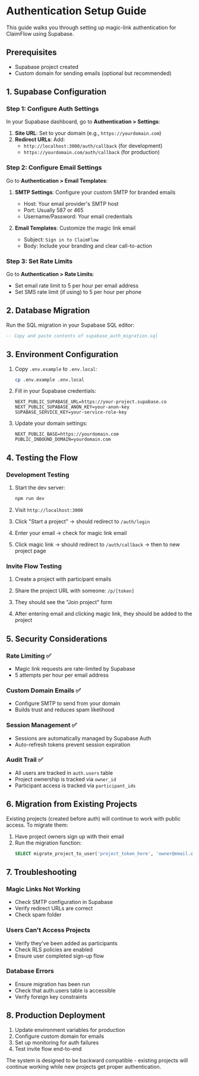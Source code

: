 # Authentication Setup Guide

This guide walks you through setting up magic-link authentication for ClaimFlow using Supabase.

## Prerequisites

- Supabase project created
- Custom domain for sending emails (optional but recommended)

## 1. Supabase Configuration

### Step 1: Configure Auth Settings

In your Supabase dashboard, go to **Authentication > Settings**:

1. **Site URL**: Set to your domain (e.g., `https://yourdomain.com`)
2. **Redirect URLs**: Add:
   - `http://localhost:3000/auth/callback` (for development)
   - `https://yourdomain.com/auth/callback` (for production)

### Step 2: Configure Email Settings

Go to **Authentication > Email Templates**:

1. **SMTP Settings**: Configure your custom SMTP for branded emails
   - Host: Your email provider's SMTP host
   - Port: Usually 587 or 465
   - Username/Password: Your email credentials

2. **Email Templates**: Customize the magic link email
   - Subject: `Sign in to ClaimFlow`
   - Body: Include your branding and clear call-to-action

### Step 3: Set Rate Limits

Go to **Authentication > Rate Limits**:
- Set email rate limit to 5 per hour per email address
- Set SMS rate limit (if using) to 5 per hour per phone

## 2. Database Migration

Run the SQL migration in your Supabase SQL editor:

```sql
-- Copy and paste contents of supabase_auth_migration.sql
```

## 3. Environment Configuration

1. Copy `.env.example` to `.env.local`:
   ```bash
   cp .env.example .env.local
   ```

2. Fill in your Supabase credentials:
   ```env
   NEXT_PUBLIC_SUPABASE_URL=https://your-project.supabase.co
   NEXT_PUBLIC_SUPABASE_ANON_KEY=your-anon-key
   SUPABASE_SERVICE_KEY=your-service-role-key
   ```

3. Update your domain settings:
   ```env
   NEXT_PUBLIC_BASE=https://yourdomain.com
   PUBLIC_INBOUND_DOMAIN=yourdomain.com
   ```

## 4. Testing the Flow

### Development Testing

1. Start the dev server:
   ```bash
   npm run dev
   ```

2. Visit `http://localhost:3000`

3. Click "Start a project" → should redirect to `/auth/login`

4. Enter your email → check for magic link email

5. Click magic link → should redirect to `/auth/callback` → then to new project page

### Invite Flow Testing

1. Create a project with participant emails

2. Share the project URL with someone: `/p/[token]`

3. They should see the "Join project" form

4. After entering email and clicking magic link, they should be added to the project

## 5. Security Considerations

### Rate Limiting ✅
- Magic link requests are rate-limited by Supabase
- 5 attempts per hour per email address

### Custom Domain Emails ✅
- Configure SMTP to send from your domain
- Builds trust and reduces spam likelihood

### Session Management ✅
- Sessions are automatically managed by Supabase Auth
- Auto-refresh tokens prevent session expiration

### Audit Trail ✅
- All users are tracked in `auth.users` table
- Project ownership is tracked via `owner_id`
- Participant access is tracked via `participant_ids`

## 6. Migration from Existing Projects

Existing projects (created before auth) will continue to work with public access. To migrate them:

1. Have project owners sign up with their email
2. Run the migration function:
   ```sql
   SELECT migrate_project_to_user('project_token_here', 'owner@email.com');
   ```

## 7. Troubleshooting

### Magic Links Not Working
- Check SMTP configuration in Supabase
- Verify redirect URLs are correct
- Check spam folder

### Users Can't Access Projects
- Verify they've been added as participants
- Check RLS policies are enabled
- Ensure user completed sign-up flow

### Database Errors
- Ensure migration has been run
- Check that auth.users table is accessible
- Verify foreign key constraints

## 8. Production Deployment

1. Update environment variables for production
2. Configure custom domain for emails
3. Set up monitoring for auth failures
4. Test invite flow end-to-end

The system is designed to be backward compatible - existing projects will continue working while new projects get proper authentication.
